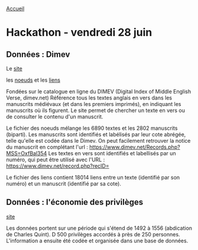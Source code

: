 [Accueil](https://github.com/PirehP1/RessourcesReseauxED/blob/master/README.md)


# Hackathon - vendredi 28 juin 


## Données : Dimev 

Le [site](https://www.dimev.net/)


les [noeuds](https://github.com/PirehP1/RessourcesReseauxED/blob/master/data/vendredi/noeudsDimev.csv) et les [liens](https://github.com/PirehP1/RessourcesReseauxED/blob/master/data/vendredi/liensDIMEV.csv)

Fondées sur le catalogue en ligne du DIMEV (Digital Index of Middle English Verse, dimev.net)
Référence tous les textes anglais en vers dans les manuscrits médiévaux (et dans les premiers imprimés), en indiquant les manuscrits où ils figurent.
Le site permet de chercher un texte en vers ou de consulter le contenu d'un manuscrit.

Le fichier des noeuds mélange les 6890 textes et les 2802 manuscrits (biparti).
Les manuscrits sont identifiés et labélisés par leur cote abrégée, telle qu'elle est codée dans le Dimev. On peut facilement retrouver la notice du manuscrit en complétant l'url :
https://www.dimev.net/Records.php?MSS=OxfBal354
Les textes en vers sont identifiés et labellisés par un numéro, qui peut être utilisé avec l'URL :  
https://www.dimev.net/record.php?recID=

Le fichier des liens contient 18014 liens entre un texte (identifié par son numéro) et un manuscrit (identifié par sa cote).


## Données : l'économie des privilèges 
[site](https://sites.fas.harvard.edu/~histecon/visualizing/privileges/index.html)

Les données portent sur une période qui s'étend de 1492 à 1556 (abdication de Charles Quint). D
500 privilèges accordés à près de 250 personnes. L'information a ensuite été codée et organisée dans une base de données.

